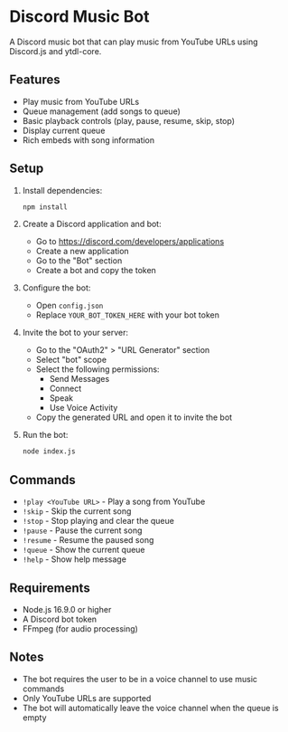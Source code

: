# Discord Music Bot

A Discord music bot that can play music from YouTube URLs using Discord.js and ytdl-core.

## Features

- Play music from YouTube URLs
- Queue management (add songs to queue)
- Basic playback controls (play, pause, resume, skip, stop)
- Display current queue
- Rich embeds with song information

## Setup

1. Install dependencies:
   ```bash
   npm install
   ```

2. Create a Discord application and bot:
   - Go to https://discord.com/developers/applications
   - Create a new application
   - Go to the "Bot" section
   - Create a bot and copy the token

3. Configure the bot:
   - Open `config.json`
   - Replace `YOUR_BOT_TOKEN_HERE` with your bot token

4. Invite the bot to your server:
   - Go to the "OAuth2" > "URL Generator" section
   - Select "bot" scope
   - Select the following permissions:
     - Send Messages
     - Connect
     - Speak
     - Use Voice Activity
   - Copy the generated URL and open it to invite the bot

5. Run the bot:
   ```bash
   node index.js
   ```

## Commands

- `!play <YouTube URL>` - Play a song from YouTube
- `!skip` - Skip the current song
- `!stop` - Stop playing and clear the queue
- `!pause` - Pause the current song
- `!resume` - Resume the paused song
- `!queue` - Show the current queue
- `!help` - Show help message

## Requirements

- Node.js 16.9.0 or higher
- A Discord bot token
- FFmpeg (for audio processing)

## Notes

- The bot requires the user to be in a voice channel to use music commands
- Only YouTube URLs are supported
- The bot will automatically leave the voice channel when the queue is empty